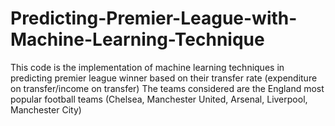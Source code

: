 # Predicting-Premier-League-with-Machine-Learning-Technique
This code is the implementation of machine learning techniques in predicting premier league winner based on their transfer rate (expenditure on transfer/income on transfer)
The teams considered are the England most popular football teams (Chelsea, Manchester United, Arsenal, Liverpool, Manchester City)
